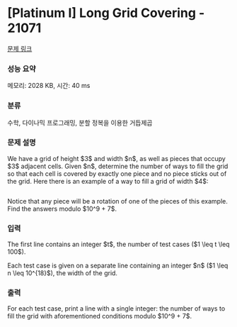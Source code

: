 # [Platinum I] Long Grid Covering - 21071 

[문제 링크](https://www.acmicpc.net/problem/21071) 

### 성능 요약

메모리: 2028 KB, 시간: 40 ms

### 분류

수학, 다이나믹 프로그래밍, 분할 정복을 이용한 거듭제곱

### 문제 설명

<p>We have a grid of height $3$ and width $n$, as well as pieces that occupy $3$ adjacent cells. Given $n$, determine the number of ways to fill the grid so that each cell is covered by exactly one piece and no piece sticks out of the grid. Here there is an example of a way to fill a grid of width $4$:</p>

<p style="text-align: center;"><img alt="" src=""></p>

<p>Notice that any piece will be a rotation of one of the pieces of this example. Find the answers modulo $10^9 + 7$.</p>

### 입력 

 <p>The first line contains an integer $t$, the number of test cases ($1 \leq t \leq 100$).</p>

<p>Each test case is given on a separate line containing an integer $n$ ($1 \leq n \leq 10^{18}$), the width of the grid.</p>

### 출력 

 <p>For each test case, print a line with a single integer: the number of ways to fill the grid with aforementioned conditions modulo $10^9 + 7$.</p>


